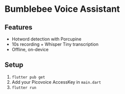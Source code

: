 # Bumblebee Voice Assistant

## Features
- Hotword detection with Porcupine
- 10s recording + Whisper Tiny transcription
- Offline, on-device

## Setup
1. `flutter pub get`
2. Add your Picovoice AccessKey in `main.dart`
3. `flutter run`
